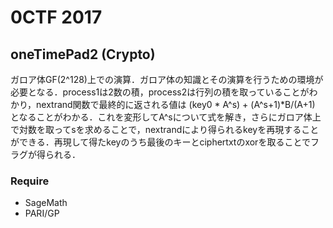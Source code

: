 # 0CTF 2017
## oneTimePad2 (Crypto)
ガロア体GF(2^128)上での演算．ガロア体の知識とその演算を行うための環境が必要となる．process1は2数の積，process2は行列の積を取っていることがわかり，nextrand関数で最終的に返される値は (key0 * A^s) + (A^s+1)*B/(A+1) となることがわかる．これを変形してA^sについて式を解き，さらにガロア体上で対数を取ってsを求めることで，nextrandにより得られるkeyを再現することができる．再現して得たkeyのうち最後のキーとciphertxtのxorを取ることでフラグが得られる．
### Require
- SageMath
- PARI/GP
